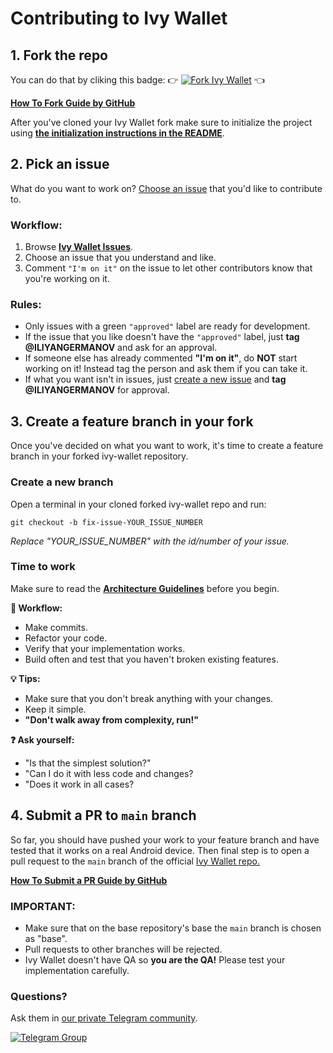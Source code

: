 # Contributing to Ivy Wallet

## 1. Fork the repo

You can do that by cliking this badge: 👉 [![Fork Ivy Wallet](https://img.shields.io/github/forks/Ivy-Apps/ivy-wallet?logo=github&style=social)](https://github.com/Ivy-Apps/ivy-wallet/fork) 👈

**[How To Fork Guide by GitHub](https://docs.github.com/en/get-started/quickstart/fork-a-repo)**

After you've cloned your Ivy Wallet fork make sure to initialize the project using **[the initialization instructions in the README](./README.md#initialize-the-project)**.

## 2. Pick an issue

What do you want to work on? [Choose an issue](https://github.com/Ivy-Apps/ivy-wallet/issues) that you'd like to contribute to.

### Workflow:

1. Browse **[Ivy Wallet Issues](https://github.com/Ivy-Apps/ivy-wallet/issues)**.
2. Choose an issue that you understand and like.
3. Comment `"I'm on it"` on the issue to let other contributors know that you're working on it.

### Rules:

- Only issues with a green `"approved"` label are ready for development.
- If the issue that you like doesn't have the `"approved"` label, just **tag @ILIYANGERMANOV** and ask for an approval.
- If someone else has already commented **"I'm on it"**, do **NOT** start working on it! Instead tag the person and ask them if you can take it.
- If what you want isn't in issues, just [create a new issue](https://github.com/Ivy-Apps/ivy-wallet/issues/new/choose) and **tag @ILIYANGERMANOV** for approval.

## 3. Create a feature branch in your fork

Once you've decided on what you want to work, it's time to create a feature branch in your forked ivy-wallet repository.

### Create a new branch

Open a terminal in your cloned forked ivy-wallet repo and run: 
```
git checkout -b fix-issue-YOUR_ISSUE_NUMBER
```

_Replace "YOUR_ISSUE_NUMBER" with the id/number of your issue._


### Time to work

Make sure to read the **[Architecture Guidelines](docs/Architecture.md)** before you begin.

**🔨 Workflow:**

- Make commits.
- Refactor your code.
- Verify that your implementation works.
- Build often and test that you haven't broken existing features.

**💡 Tips:**

- Make sure that you don't break anything with your changes.
- Keep it simple.
- **"Don't walk away from complexity, run!"**

**❓ Ask yourself:**

- "Is that the simplest solution?"
- "Can I do it with less code and changes?
- "Does it work in all cases?

## 4. Submit a PR to `main` branch

So far, you should have pushed your work to your feature branch and have tested
that it works on a real Android device.
Then final step is to open a pull request to the `main` branch of the
official [Ivy Wallet repo.](https://github.com/Ivy-Apps/ivy-wallet/pulls)

**[How To Submit a PR Guide by GitHub](https://docs.github.com/en/pull-requests/collaborating-with-pull-requests/proposing-changes-to-your-work-with-pull-requests/creating-a-pull-request-from-a-fork)**

### IMPORTANT:

- Make sure that on the base repository's base the `main` branch is chosen as "base".
- Pull requests to other branches will be rejected.
- Ivy Wallet doesn't have QA so **you are the QA!** Please test your implementation carefully.

### Questions?

Ask them in [our private Telegram community](https://t.me/+ETavgioAvWg4NThk).

[![Telegram Group](https://img.shields.io/badge/Telegram-2CA5E0?style=for-the-badge&logo=telegram&logoColor=white)](https://t.me/+ETavgioAvWg4NThk)